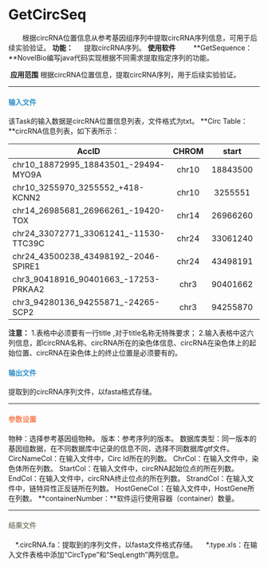 # GetCircSeq

　　根据circRNA位置信息从参考基因组序列中提取circRNA序列信息，可用于后续实验验证。
**功能：**
　		提取circRNA序列。
**使用软件**
　　	**GetSequence：**NovelBio编写java代码实现根据不同需求提取指定序列的功能。

 **应用范围**
根据circRNA位置信息，提取circRNA序列，用于后续实验验证。
***
#### **<i class="fa fa-dot-circle-o" aria-hidden="true" style="color:#3090C7"></i><span style="color:#3090C7"> 输入文件<span>**
该Task的输入数据是circRNA位置信息列表，文件格式为txt。 
**Circ Table：**circRNA信息列表，如下表所示：

| AccID  |  CHROM  |start|end|strand|GeneName|
| -------- |  :----: | :----:  |  :----: | :----: | :----: |
| chr10_18872995\_18843501_-29494-MYO9A | chr10 |18843500 |18872995|-|MYO9A|
| chr10_3255970\_3255552_+418-KCNN2   | chr10   |3255551|3255970|+|KCNN2|
| chr14_26985681_26966261_-19420-TOX   | chr14   |26966260|26985681|-|TOX|
| chr24_33072771_33061241_-11530-TTC39C   | chr24   |33061240|33072771|-|TTC39C|
| chr24_43500238_43498192_-2046-SPIRE1   | chr24   |43498191|43500238|-|SPIRE1|
| chr3_90418916_90401663_-17253-PRKAA2   | chr3  |90401662|90418916|-|PRKAA2|
| chr3_94280136_94255871_-24265-SCP2   | chr3   |94255870|94280136|-|SCP2|
**注意：**
1.表格中必须要有一行title ,对于title名称无特殊要求；
2.输入表格中这六列信息，即circRNA名称、circRNA所在的染色体信息、circRNA在染色体上的起始位置、circRNA在染色体上的终止位置是必须要有的。
#### **<i class="fa fa-dot-circle-o" aria-hidden="true" style="color:#3090C7"></i><span style="color:#3090C7"> 输出文件<span>**
提取到的circRNA序列文件，以fasta格式存储。
***
#### **<i class="fa fa-cog" aria-hidden="true" style="color:#F88158"></i> <span style="color:#F88158">参数设置<span>**
<label id='species'>物种：</label>选择参考基因组物种。
<label id='speciesVersion'>版本：</label>参考序列的版本。
<label id='dbType'>数据库类型：</label>同一版本的基因组数据，在不同数据库中记录的信息不同，选择不同数据库gtf文件。
<label id='circNameCol'>CircNameCol：</label>在输入文件中，Circ Id所在的列数。
<label id='chrcol'>ChrCol：</label>在输入文件中，染色体所在列数。
<label id='startcol'>StartCol：</label>在输入文件中，circRNA起始位点的所在列数。
<label id='endcol'>EndCol：</label>在输入文件中，circRNA终止位点的所在列数。
<label id='strandCol'>StrandCol：</label>在输入文件中，链特异性正反链所在列数。
<label id='hostGeneCol'>HostGeneCol：</label>在输入文件中，HostGene所在列数。
**containerNumber：**软件运行使用容器（container）数量。


***
#### **<i class="fa fa-file-text" aria-hidden="true" style="color:#848b79"></i><span style="color:#848b79"> 结果文件<span>**
　\*.circRNA.fa：提取到的序列文件，以fasta文件格式存储。
　\*.type.xls：在输入文件表格中添加“CircType”和“SeqLength”两列信息。

